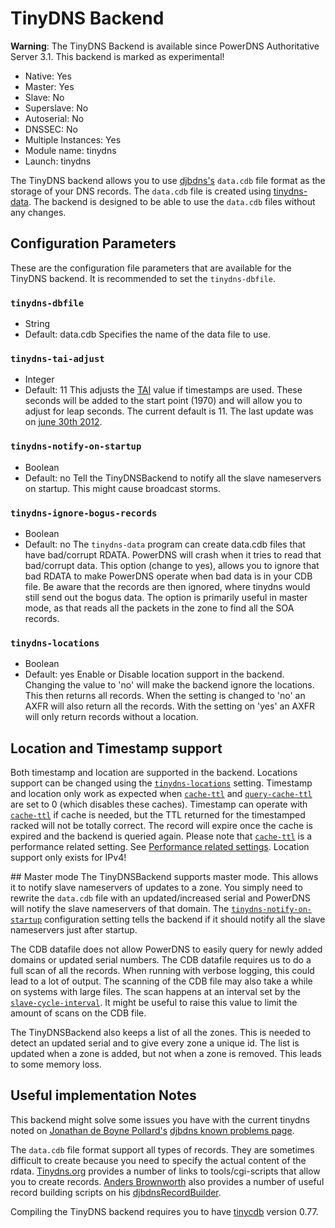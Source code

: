# TinyDNS Backend
**Warning**: The TinyDNS Backend is available since PowerDNS Authoritative Server 3.1. This backend is marked as experimental!

* Native: Yes
* Master: Yes
* Slave: No
* Superslave: No
* Autoserial: No
* DNSSEC: No
* Multiple Instances: Yes
* Module name: tinydns
* Launch: tinydns

The TinyDNS backend allows you to use [djbdns's](http://cr.yp.to/djbdns.html) `data.cdb` file format as the storage of your DNS records. The `data.cdb` file is created using [tinydns-data](http://cr.yp.to/djbdns/tinydns-data.html). The backend is designed to be able to use the `data.cdb` files without any changes.

## Configuration Parameters
These are the configuration file parameters that are available for the TinyDNS backend. It is recommended to set the `tinydns-dbfile`.

### `tinydns-dbfile`
* String
* Default: data.cdb
Specifies the name of the data file to use.

### `tinydns-tai-adjust`
* Integer
* Default: 11
This adjusts the [TAI](http://www.tai64.com/) value if timestamps are used. These seconds will be added to the start point (1970) and will allow you to adjust for leap seconds. The current default is 11. The last update was on [june 30th 2012](http://hpiers.obspm.fr/iers/bul/bulc/bulletinc.dat).

### `tinydns-notify-on-startup`
* Boolean
* Default: no
Tell the TinyDNSBackend to notify all the slave nameservers on startup. This might cause broadcast storms.

### `tinydns-ignore-bogus-records`
* Boolean
* Default: no
The `tinydns-data` program can create data.cdb files that have bad/corrupt RDATA. PowerDNS will crash when it tries to read that bad/corrupt data. This option (change to yes), allows you to ignore that bad RDATA to make PowerDNS operate when bad data is in your CDB file. Be aware that the records are then ignored, where tinydns would still send out the bogus data. The option is primarily useful in master mode, as that reads all the packets in the zone to find all the SOA records.

### `tinydns-locations`
* Boolean
* Default: yes
Enable or Disable location support in the backend. Changing the value to 'no' will make the backend ignore the locations. This then returns all records. When the setting is changed to 'no' an AXFR will also return all the records. With the setting on 'yes' an AXFR will only return records without a location.

## Location and Timestamp support
Both timestamp and location are supported in the backend. Locations support can be changed using the [`tinydns-locations`](#tinydns-locations) setting. Timestamp and location only work as expected when [`cache-ttl`](settings.md#cache-ttl) and [`query-cache-ttl`](settings.md#query-cache-ttl) are set to 0 (which disables these caches). Timestamp can operate with [`cache-ttl`](settings.md#cache-ttl) if cache is needed, but the TTL returned for the timestamped racked will not be totally correct. The record will expire once the cache is expired and the backend is queried again. Please note that [`cache-ttl`](settings.md#cache-ttl) is a performance related setting. See [Performance related settings](performance.md). Location support only exists for IPv4!

## Master mode
The TinyDNSBackend supports master mode. This allows it to notify slave nameservers of updates to a zone. You simply need to rewrite the `data.cdb` file with an updated/increased serial and PowerDNS will notify the slave nameservers of that domain. The [`tinydns-notify-on-startup`](#tinydns-notify-on-startup) configuration setting tells the backend if it should notify all the slave nameservers just after startup.

The CDB datafile does not allow PowerDNS to easily query for newly added domains or updated serial numbers. The CDB datafile requires us to do a full scan of all the records. When running with verbose logging, this could lead to a lot of output. The scanning of the CDB file may also take a while on systems with large files. The scan happens at an interval set by the [`slave-cycle-interval`](settings.md#slave-cycle-interval). It might be useful to raise this value to limit the amount of scans on the CDB file.

The TinyDNSBackend also keeps a list of all the zones. This is needed to detect an updated serial and to give every zone a unique id. The list is updated when a zone is added, but not when a zone is removed. This leads to some memory loss.

## Useful implementation Notes
This backend might solve some issues you have with the current tinydns noted on [Jonathan de Boyne Pollard's](http://homepage.ntlworld.com/jonathan.deboynepollard/author.html) [djbdns known problems page](http://homepage.ntlworld.com/jonathan.deboynepollard/FGA/djbdns-problems.html).

The `data.cdb` file format support all types of records. They are sometimes difficult to create because you need to specify the actual content of the rdata. [Tinydns.org](http://tinydns.org/) provides a number of links to tools/cgi-scripts that allow you to create records. [Anders Brownworth](http://anders.com/) also provides a number of useful record building scripts on his [djbdnsRecordBuilder](http://anders.com/projects/sysadmin/djbdnsRecordBuilder/).

Compiling the TinyDNS backend requires you to have [tinycdb](http://www.corpit.ru/mjt/tinycdb.html) version 0.77.
